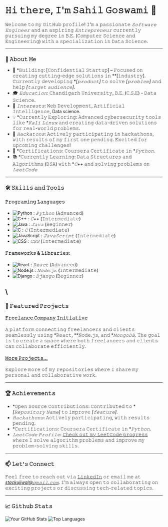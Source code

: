 # 𝙷𝚒 𝚝𝚑𝚎𝚛𝚎, 𝙸'𝚖 𝚂𝚊𝚑𝚒𝚕 𝙶𝚘𝚜𝚠𝚊𝚖𝚒 👋

𝚆𝚎𝚕𝚌𝚘𝚖𝚎 𝚝𝚘 𝚖𝚢 𝙶𝚒𝚝𝙷𝚞𝚋 𝚙𝚛𝚘𝚏𝚒𝚕𝚎! 𝙸'𝚖 𝚊 𝚙𝚊𝚜𝚜𝚒𝚘𝚗𝚊𝚝𝚎 *𝚂𝚘𝚏𝚝𝚠𝚊𝚛𝚎 𝙴𝚗𝚐𝚒𝚗𝚎𝚎𝚛* 𝚊𝚗𝚍 𝚊𝚗 𝚊𝚜𝚙𝚒𝚛𝚒𝚗𝚐 *𝙴𝚗𝚝𝚛𝚎𝚙𝚛𝚎𝚗𝚎𝚞𝚛* 𝚌𝚞𝚛𝚛𝚎𝚗𝚝𝚕𝚢 𝚙𝚞𝚛𝚜𝚞𝚒𝚗𝚐 𝚖𝚢 𝚍𝚎𝚐𝚛𝚎𝚎 𝚒𝚗 𝙱.𝙴. (𝙲𝚘𝚖𝚙𝚞𝚝𝚎𝚛 𝚂𝚌𝚒𝚎𝚗𝚌𝚎 𝚊𝚗𝚍 𝙴𝚗𝚐𝚒𝚗𝚎𝚎𝚛𝚒𝚗𝚐) 𝚠𝚒𝚝𝚑 𝚊 𝚜𝚙𝚎𝚌𝚒𝚊𝚕𝚒𝚣𝚊𝚝𝚒𝚘𝚗 𝚒𝚗 𝙳𝚊𝚝𝚊 𝚂𝚌𝚒𝚎𝚗𝚌𝚎.

---

### 🚀 𝙰𝚋𝚘𝚞𝚝 𝙼𝚎

- 🌱 *𝙱𝚞𝚒𝚕𝚍𝚒𝚗𝚐: [𝙲𝚘𝚗𝚏𝚒𝚍𝚎𝚗𝚝𝚒𝚊𝚕 𝚂𝚝𝚊𝚛𝚝𝚞𝚙] – 𝙵𝚘𝚌𝚞𝚜𝚎𝚍 𝚘𝚗 𝚌𝚛𝚎𝚊𝚝𝚒𝚗𝚐 𝚌𝚞𝚝𝚝𝚒𝚗𝚐-𝚎𝚍𝚐𝚎 𝚜𝚘𝚕𝚞𝚝𝚒𝚘𝚗𝚜 𝚒𝚗 **[𝚒𝚗𝚍𝚞𝚜𝚝𝚛𝚢]. 𝙲𝚞𝚛𝚛𝚎𝚗𝚝𝚕𝚢 𝚍𝚎𝚟𝚎𝚕𝚘𝚙𝚒𝚗𝚐 **[𝚙𝚛𝚘𝚍𝚞𝚌𝚝]* 𝚝𝚘 𝚜𝚘𝚕𝚟𝚎 *[𝚙𝚛𝚘𝚋𝚕𝚎𝚖]* 𝚊𝚗𝚍 𝚑𝚎𝚕𝚙 *[𝚝𝚊𝚛𝚐𝚎𝚝 𝚊𝚞𝚍𝚒𝚎𝚗𝚌𝚎]*.
- 🎓 *𝙴𝚍𝚞𝚌𝚊𝚝𝚒𝚘𝚗*: 𝙲𝚑𝚊𝚗𝚍𝚒𝚐𝚊𝚛𝚑 𝚄𝚗𝚒𝚟𝚎𝚛𝚜𝚒𝚝𝚢, 𝙱.𝙴. (𝙲.𝚂.𝙴) - 𝙳𝚊𝚝𝚊 𝚂𝚌𝚒𝚎𝚗𝚌𝚎.
- 🔭 *𝙸𝚗𝚝𝚎𝚛𝚎𝚜𝚝𝚜*: 𝚆𝚎𝚋 𝙳𝚎𝚟𝚎𝚕𝚘𝚙𝚖𝚎𝚗𝚝, 𝙰𝚛𝚝𝚒𝚏𝚒𝚌𝚒𝚊𝚕 𝙸𝚗𝚝𝚎𝚕𝚕𝚒𝚐𝚎𝚗𝚌𝚎, Data science.
- 💡 *𝙲𝚞𝚛𝚛𝚎𝚗𝚝𝚕𝚢 𝙴𝚡𝚙𝚕𝚘𝚛𝚒𝚗𝚐: 𝙰𝚍𝚟𝚊𝚗𝚌𝚎𝚍 𝚌𝚢𝚋𝚎𝚛𝚜𝚎𝚌𝚞𝚛𝚒𝚝𝚢 𝚝𝚘𝚘𝚕𝚜 𝚕𝚒𝚔𝚎 **𝙺𝚊𝚕𝚒 𝙻𝚒𝚗𝚞𝚡* 𝚊𝚗𝚍 𝚌𝚛𝚎𝚊𝚝𝚒𝚗𝚐 𝚍𝚊𝚝𝚊-𝚍𝚛𝚒𝚟𝚎𝚗 𝚜𝚘𝚕𝚞𝚝𝚒𝚘𝚗𝚜 𝚏𝚘𝚛 𝚛𝚎𝚊𝚕-𝚠𝚘𝚛𝚕𝚍 𝚙𝚛𝚘𝚋𝚕𝚎𝚖𝚜.
- 🏅 *𝙷𝚊𝚌𝚔𝚊𝚝𝚘𝚗𝚜*: 𝙰𝚌𝚝𝚒𝚟𝚎𝚕𝚢 𝚙𝚊𝚛𝚝𝚒𝚌𝚒𝚙𝚊𝚝𝚒𝚗𝚐 𝚒𝚗 𝚑𝚊𝚌𝚔𝚊𝚝𝚑𝚘𝚗𝚜, 𝚠𝚒𝚝𝚑 𝚛𝚎𝚜𝚞𝚕𝚝𝚜 𝚘𝚏 𝚖𝚢 𝚏𝚒𝚛𝚜𝚝 𝚘𝚗𝚎 𝚙𝚎𝚗𝚍𝚒𝚗𝚐. 𝙴𝚡𝚌𝚒𝚝𝚎𝚍 𝚏𝚘𝚛 𝚞𝚙𝚌𝚘𝚖𝚒𝚗𝚐 𝚌𝚑𝚊𝚕𝚕𝚎𝚗𝚐𝚎𝚜!
- 📜 *𝙲𝚎𝚛𝚝𝚒𝚏𝚒𝚌𝚊𝚝𝚒𝚘𝚗𝚜: 𝙲𝚘𝚞𝚛𝚜𝚎𝚛𝚊 𝙲𝚎𝚛𝚝𝚒𝚏𝚒𝚌𝚊𝚝𝚎 𝚒𝚗 **𝙿𝚢𝚝𝚑𝚘𝚗*.
- 📚 *𝙲𝚞𝚛𝚛𝚎𝚗𝚝𝚕𝚢 𝙻𝚎𝚊𝚛𝚗𝚒𝚗𝚐: 𝙳𝚊𝚝𝚊 𝚂𝚝𝚛𝚞𝚌𝚝𝚞𝚛𝚎𝚜 𝚊𝚗𝚍 𝙰𝚕𝚐𝚘𝚛𝚒𝚝𝚑𝚖𝚜 (𝙳𝚂𝙰) 𝚠𝚒𝚝𝚑 **𝙲++* 𝚊𝚗𝚍 𝚜𝚘𝚕𝚟𝚒𝚗𝚐 𝚙𝚛𝚘𝚋𝚕𝚎𝚖𝚜 𝚘𝚗 *𝙻𝚎𝚎𝚝𝙲𝚘𝚍𝚎*

---

### 🛠 𝚂𝚔𝚒𝚕𝚕𝚜 𝚊𝚗𝚍 𝚃𝚘𝚘𝚕𝚜

#### 𝙿𝚛𝚘𝚐𝚛𝚊𝚖𝚒𝚗𝚐 𝙻𝚊𝚗𝚐𝚞𝚊𝚐𝚎𝚜
- ![Python](https://img.shields.io/badge/-Python-3776AB?style=flat&logo=python&logoColor=white) : *𝙿𝚢𝚝𝚑𝚘𝚗* (𝙰𝚍𝚟𝚊𝚗𝚌𝚎𝚍)
- ![C++](https://img.shields.io/badge/-C++-00599C?style=flat&logo=c%2B%2B&logoColor=white) :     *𝙲++* (𝙸𝚗𝚝𝚎𝚛𝚖𝚎𝚍𝚒𝚊𝚝𝚎)
- ![Java](https://img.shields.io/badge/-Java-007396?style=flat&logo=java&logoColor=white) :       *𝙹𝚊𝚟𝚊* (𝙱𝚎𝚐𝚒𝚗𝚗𝚎𝚛)
- ![C](https://img.shields.io/badge/-C-A8B9CC?style=flat&logo=c&logoColor=white) :               *𝙲* (𝙸𝚗𝚝𝚎𝚛𝚖𝚎𝚍𝚒𝚊𝚝𝚎)
- ![JavaScript](https://img.shields.io/badge/-JavaScript-F7DF1E?style=flat&logo=javascript&logoColor=black) : *𝙹𝚊𝚟𝚊𝚂𝚌𝚛𝚒𝚙𝚝* (𝙸𝚗𝚝𝚎𝚛𝚖𝚎𝚍𝚒𝚊𝚝𝚎)
- ![CSS](https://img.shields.io/badge/-CSS-2965F1?style=flat&logo=css3&logoColor=white) :         *𝙲𝚂𝚂* (𝙸𝚗𝚝𝚎𝚛𝚖𝚎𝚍𝚒𝚊𝚝𝚎)

#### 𝙵𝚛𝚊𝚖𝚎𝚠𝚘𝚛𝚔𝚜 & 𝙻𝚒𝚋𝚛𝚊𝚛𝚒𝚎𝚜:
- ![React](https://img.shields.io/badge/-React-61DAFB?style=flat&logo=react&logoColor=black) : *𝚁𝚎𝚊𝚌𝚝* (𝙰𝚍𝚟𝚊𝚗𝚌𝚎𝚍)
- ![Node.js](https://img.shields.io/badge/-Node.js-339933?style=flat&logo=node.js&logoColor=white) : *𝙽𝚘𝚍𝚎.𝚓𝚜* (𝙸𝚗𝚝𝚎𝚛𝚖𝚎𝚍𝚒𝚊𝚝𝚎)
- ![Django](https://img.shields.io/badge/-Django-092E20?style=flat&logo=django&logoColor=white) : *𝙳𝚓𝚊𝚗𝚐𝚘* (𝙱𝚎𝚐𝚒𝚗𝚗𝚎𝚛)

\
---

### 🌟 𝙵𝚎𝚊𝚝𝚞𝚛𝚎𝚍 𝙿𝚛𝚘𝚓𝚎𝚌𝚝𝚜

#### [𝙵𝚛𝚎𝚎𝚕𝚊𝚗𝚌𝚎 𝙲𝚘𝚖𝚙𝚊𝚗𝚢 𝙸𝚗𝚒𝚝𝚒𝚊𝚝𝚒𝚟𝚎](https://github.com/stacksahil/freelance-project)
𝙰 𝚙𝚕𝚊𝚝𝚏𝚘𝚛𝚖 𝚌𝚘𝚗𝚗𝚎𝚌𝚝𝚒𝚗𝚐 𝚏𝚛𝚎𝚎𝚕𝚊𝚗𝚌𝚎𝚛𝚜 𝚊𝚗𝚍 𝚌𝚕𝚒𝚎𝚗𝚝𝚜 𝚜𝚎𝚊𝚖𝚕𝚎𝚜𝚜𝚕𝚢 𝚞𝚜𝚒𝚗𝚐 *𝚁𝚎𝚊𝚌𝚝, **𝙽𝚘𝚍𝚎.𝚓𝚜, 𝚊𝚗𝚍 **𝙼𝚘𝚗𝚐𝚘𝙳𝙱*. 𝚃𝚑𝚎 𝚐𝚘𝚊𝚕 𝚒𝚜 𝚝𝚘 𝚌𝚛𝚎𝚊𝚝𝚎 𝚊 𝚜𝚙𝚊𝚌𝚎 𝚠𝚑𝚎𝚛𝚎 𝚋𝚘𝚝𝚑 𝚏𝚛𝚎𝚎𝚕𝚊𝚗𝚌𝚎𝚛𝚜 𝚊𝚗𝚍 𝚌𝚕𝚒𝚎𝚗𝚝𝚜 𝚌𝚊𝚗 𝚌𝚘𝚕𝚕𝚊𝚋𝚘𝚛𝚊𝚝𝚎 𝚎𝚏𝚏𝚒𝚌𝚒𝚎𝚗𝚝𝚕𝚢.

#### [𝙼𝚘𝚛𝚎 𝙿𝚛𝚘𝚓𝚎𝚌𝚝𝚜...](https://github.com/stacksahil?tab=repositories)
𝙴𝚡𝚙𝚕𝚘𝚛𝚎 𝚖𝚘𝚛𝚎 𝚘𝚏 𝚖𝚢 𝚛𝚎𝚙𝚘𝚜𝚒𝚝𝚘𝚛𝚒𝚎𝚜 𝚠𝚑𝚎𝚛𝚎 𝙸 𝚜𝚑𝚊𝚛𝚎 𝚖𝚢 𝚙𝚎𝚛𝚜𝚘𝚗𝚊𝚕 𝚊𝚗𝚍 𝚌𝚘𝚕𝚕𝚊𝚋𝚘𝚛𝚊𝚝𝚒𝚟𝚎 𝚠𝚘𝚛𝚔.

---

### 🏆 𝙰𝚌𝚑𝚒𝚎𝚟𝚎𝚖𝚎𝚗𝚝𝚜
- *𝙾𝚙𝚎𝚗 𝚂𝚘𝚞𝚛𝚌𝚎 𝙲𝚘𝚗𝚝𝚛𝚒𝚋𝚞𝚝𝚒𝚘𝚗𝚜: 𝙲𝚘𝚗𝚝𝚛𝚒𝚋𝚞𝚝𝚎𝚍 𝚝𝚘 **[𝚁𝚎𝚙𝚘𝚜𝚒𝚝𝚘𝚛𝚢 𝙽𝚊𝚖𝚎]* 𝚝𝚘 𝚒𝚖𝚙𝚛𝚘𝚟𝚎 *[𝚏𝚎𝚊𝚝𝚞𝚛𝚎]*.
- *𝙷𝚊𝚌𝚔𝚊𝚝𝚑𝚘𝚗𝚜*: 𝙰𝚌𝚝𝚒𝚟𝚎𝚕𝚢 𝚙𝚊𝚛𝚝𝚒𝚌𝚒𝚙𝚊𝚝𝚒𝚗𝚐, 𝚠𝚒𝚝𝚑 𝚛𝚎𝚜𝚞𝚕𝚝𝚜 𝚙𝚎𝚗𝚍𝚒𝚗𝚐.
- *𝙲𝚎𝚛𝚝𝚒𝚏𝚒𝚌𝚊𝚝𝚒𝚘𝚗𝚜: 𝙲𝚘𝚞𝚛𝚜𝚎𝚛𝚊 𝙲𝚎𝚛𝚝𝚒𝚏𝚒𝚌𝚊𝚝𝚎 𝚒𝚗 **𝙿𝚢𝚝𝚑𝚘𝚗*.
- *𝙻𝚎𝚎𝚝𝙲𝚘𝚍𝚎 𝙿𝚛𝚘𝚏𝚒𝚕𝚎*: [𝙲𝚑𝚎𝚌𝚔 𝚘𝚞𝚝 𝚖𝚢 𝙻𝚎𝚎𝚝𝙲𝚘𝚍𝚎 𝚙𝚛𝚘𝚐𝚛𝚎𝚜𝚜](https://leetcode.com/u//) 𝚠𝚑𝚎𝚛𝚎 𝙸 𝚜𝚘𝚕𝚟𝚎 𝚊𝚕𝚐𝚘𝚛𝚒𝚝𝚑𝚖 𝚙𝚛𝚘𝚋𝚕𝚎𝚖𝚜 𝚊𝚗𝚍 𝚒𝚖𝚙𝚛𝚘𝚟𝚎 𝚖𝚢 𝚙𝚛𝚘𝚋𝚕𝚎𝚖-𝚜𝚘𝚕𝚟𝚒𝚗𝚐 𝚜𝚔𝚒𝚕𝚕𝚜.

---

### 📫 𝙻𝚎𝚝'𝚜 𝙲𝚘𝚗𝚗𝚎𝚌𝚝
𝙵𝚎𝚎𝚕 𝚏𝚛𝚎𝚎 𝚝𝚘 𝚛𝚎𝚊𝚌𝚑 𝚘𝚞𝚝 𝚟𝚒𝚊 [𝙻𝚒𝚗𝚔𝚎𝚍𝙸𝚗]() 𝚘𝚛 𝚎𝚖𝚊𝚒𝚕 𝚖𝚎 𝚊𝚝 *[stackujjwal@𝚐𝚖𝚊𝚒𝚕.𝚌𝚘𝚖](mailto:stackujjwal@gmail.com)*. 𝙸'𝚖 𝚊𝚕𝚠𝚊𝚢𝚜 𝚘𝚙𝚎𝚗 𝚝𝚘 𝚌𝚘𝚕𝚕𝚊𝚋𝚘𝚛𝚊𝚝𝚒𝚗𝚐 𝚘𝚗 𝚎𝚡𝚌𝚒𝚝𝚒𝚗𝚐 𝚙𝚛𝚘𝚓𝚎𝚌𝚝𝚜 𝚘𝚛 𝚍𝚒𝚜𝚌𝚞𝚜𝚜𝚒𝚗𝚐 𝚝𝚎𝚌𝚑-𝚛𝚎𝚕𝚊𝚝𝚎𝚍 𝚝𝚘𝚙𝚒𝚌𝚜.

---

### 📈 𝙶𝚒𝚝𝚑𝚞𝚋 𝚂𝚝𝚊𝚝𝚜

![Your GitHub Stats](https://github-readme-stats.vercel.app/api?username=il&show_icons=true&theme=radical)
![Top Languages](https://github-readme-stats.vercel.app/api/top-langs/?username=&layout=compact&theme=radical)
